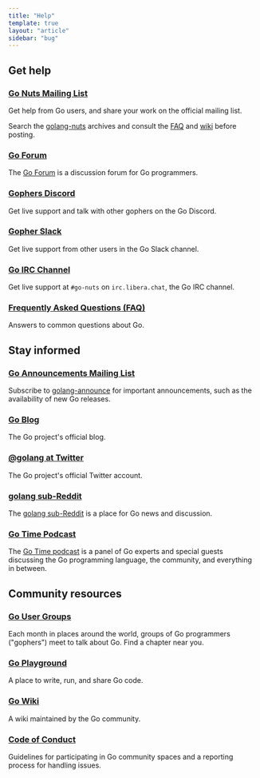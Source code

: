 ```yaml
---
title: "Help"
template: true
layout: "article"
sidebar: "bug"
---
```


<div id="manual-nav"></div>

<section id="help" class="BigCard">
<h2>Get help</h2>
<h3 id="mailinglist"><a href="https://groups.google.com/group/golang-nuts" aria-describedby="help-description">Go Nuts Mailing List</a></h3>
<p>
Get help from Go users, and share your work on the official mailing list.
</p>
<p>
Search the <a href="https://groups.google.com/group/golang-nuts" aria-describedby="help-description">golang-nuts</a>
archives and consult the <a href="/doc/go_faq.html">FAQ</a> and
<a href="/wiki">wiki</a> before posting.
</p>

<h3 id="forum"><a href="https://forum.golangbridge.org/" aria-describedby="help-description">Go Forum</a></h3>
<p>
The <a href="https://forum.golangbridge.org/" aria-describedby="help-description">Go Forum</a> is a discussion
forum for Go programmers.
</p>

<h3 id="discord"><a href="https://discord.gg/golang" aria-describedby="help-description">Gophers Discord</a></h3>
<p>
Get live support and talk with other gophers on the Go Discord.
</p>

<h3 id="slack"><a href="https://blog.gopheracademy.com/gophers-slack-community/" aria-describedby="help-description">Gopher Slack</a></h3>
<p>Get live support from other users in the Go Slack channel.</p>

<h3 id="irc"><a href="ircs:irc.libera.chat/go-nuts" aria-describedby="help-description">Go IRC Channel</a></h3>
<p>Get live support at <code>#go-nuts</code> on <code>irc.libera.chat</code>,
the Go IRC channel.</p>

<h3 id="faq"><a href="/doc/faq" aria-describedby="help-description">Frequently Asked Questions (FAQ)</a></h3>
<p>Answers to common questions about Go.</p>
</section>

<section id="inform" class="BigCard">
<h2>Stay informed</h2>

<h3 id="announce"><a href="https://groups.google.com/group/golang-announce" aria-describedby="help-description">Go Announcements Mailing List</a></h3>
<p>
Subscribe to
<a href="https://groups.google.com/group/golang-announce" aria-describedby="help-description">golang-announce</a>
for important announcements, such as the availability of new Go releases.
</p>

<h3 id="blog"><a href="/blog/" aria-describedby="help-description">Go Blog</a></h3>
<p>The Go project's official blog.</p>

<h3 id="twitter"><a href="https://twitter.com/golang" aria-describedby="help-description">@golang at Twitter</a></h3>
<p>The Go project's official Twitter account.</p>

<h3 id="reddit"><a href="https://reddit.com/r/golang" aria-describedby="help-description">golang sub-Reddit</a></h3>
<p>
The <a href="https://reddit.com/r/golang" aria-describedby="help-description">golang sub-Reddit</a> is a place
for Go news and discussion.
</p>

<h3 id="gotime"><a href="https://changelog.com/gotime" aria-describedby="help-description">Go Time Podcast</a></h3>
<p>
The <a href="https://changelog.com/gotime" aria-describedby="help-description">Go Time podcast</a> is a panel of Go experts and special guests
discussing the Go programming language, the community, and everything in between.
</p>
</section>


<section id="community" class="BigCard">
<h2>Community resources</h2>

<h3 id="go_user_groups"><a href="/wiki/GoUserGroups" aria-describedby="help-description">Go User Groups</a></h3>
<p>
Each month in places around the world, groups of Go programmers ("gophers")
meet to talk about Go. Find a chapter near you.
</p>

<h3 id="playground"><a href="/play" aria-describedby="help-description">Go Playground</a></h3>
<p>A place to write, run, and share Go code.</p>

<h3 id="wiki"><a href="/wiki" aria-describedby="help-description">Go Wiki</a></h3>
<p>A wiki maintained by the Go community.</p>

<h3 id="conduct"><a href="/conduct" aria-describedby="help-description">Code of Conduct</a></h3>
<p>
Guidelines for participating in Go community spaces
and a reporting process for handling issues.
</p>
</section>

<div class="screen-reader-only" id="help-description" hidden>
          Opens in new window.
</div>

